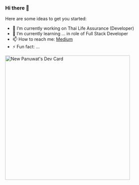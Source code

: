 ### Hi there 👋

Here are some ideas to get you started:

- 🔭 I’m currently working on Thai Life Assurance (Developer)
- 🌱 I’m currently learning ... in role of Full Stack Developer
- 📫 How to reach me: <a href="https://medium.com/@newzpanuwat">Medium</a>
- ⚡ Fun fact: ...

<a href="https://app.daily.dev/newzpanuwat"><img src="https://api.daily.dev/devcards/647ec187ded4412eba8653827bd26685.png?r=5ad" width="400" alt="New Panuwat's Dev Card"/></a>
